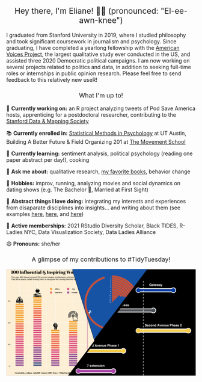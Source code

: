 <h2 style="font-weight:normal" align="center"> 
Hey there, I'm Eliane! 👋🏽 (pronounced: "El-ee-awn-knee") 
</h2>

I graduated from Stanford University in 2019, where I studied philosophy and took significant coursework in journalism and psychology. Since graduating, I have completed a yearlong fellowship with the [American Voices Project](https://americanvoicesproject.org/), the largest qualitative study ever conducted in the US, and assisted three 2020 Democratic political campaigns. I am now working on several projects related to politics and data, in addition to seeking full-time roles or internships in public opinion research. Please feel free to send feedback to this relatively new useR!

<h3 style="font-weight:normal" align="center"> 
What I'm up to!
  </h3>

🔭 **Currently working on:** an R project analyzing tweets of Pod Save America hosts, apprenticing for a postdoctoral researcher, contributing to the [Stanford Data & Mapping Society](http://dams.stanford.edu/)

📚 **Currently enrolled in:** [Statistical Methods in Psychology](https://extension.utexas.edu/statistical-methods-psychology-14320) at UT Austin, Building A Better Future & Field Organizing 201 at [The Movement School](https://www.movementschool.us/nyc)

🌱 **Currently learning:** sentiment analysis, political psychology (reading one paper abstract per day!), cooking

💬 **Ask me about:** qualitative research, [my favorite books](https://www.goodreads.com/user/show/58997622-eliane-mitchell), behavior change

🍄 **Hobbies:** improv, running, analyzing movies and social dynamics on dating shows (e.g. The Bachelor 🌹, Married at First Sight)

🧠 **Abstract things I love doing:** integrating my interests and experiences from disaparate disciplines into insights... and writing about them (see examples [here](https://www.stanforddaily.com/2018/03/06/the-reckless-wind-of-freedom-blows/), [here](https://docs.google.com/document/d/1FzUdN0MBfuuqKgSsU_kC2kEhaPHXRUINmbyVud8E68A/edit?usp=sharing), and [here](https://medium.com/@eliane_mitchell/the-black-body-as-a-site-of-colonization-and-decolonization-in-get-out-9a9850f65338))

👯 **Active memberships:** 2021 RStudio Diversity Scholar, Black TIDES, R-Ladies NYC, Data Visualization Society, Data Ladies Alliance

😄 **Pronouns:** she/her

<h3 style="font-weight:normal" align="center"> 
A glimpse of my contributions to #TidyTuesday!
  </h3>

![/.](https://raw.githubusercontent.com/elianemitchell/elianemitchell/main/pg_photo.png)


<!--
**elianemitchell/elianemitchell** is a ✨ _special_ ✨ repository because its `README.md` (this file) appears on your GitHub profile.


Here are some ideas to get you started:

- 🔭 I’m currently working on ...
- 🌱 I’m currently learning ...
- 👯 I’m looking to collaborate on ...
- 🤔 I’m looking for help with ...
- 💬 Ask me about ...
- 📫 How to reach me: ...
- 😄 Pronouns: ...
- ⚡ Fun fact: ...
-->
